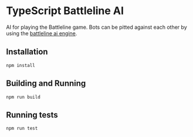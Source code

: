 # TypeScript Battleline AI

AI for playing the Battleline game. Bots can be pitted against each other by using the [battleline ai engine](https://bitbucket.org/patrick_viafore/battlelineaiengine).

## Installation
```
npm install
```

## Building and Running
```
npm run build
```

## Running tests
```
npm run test
```
